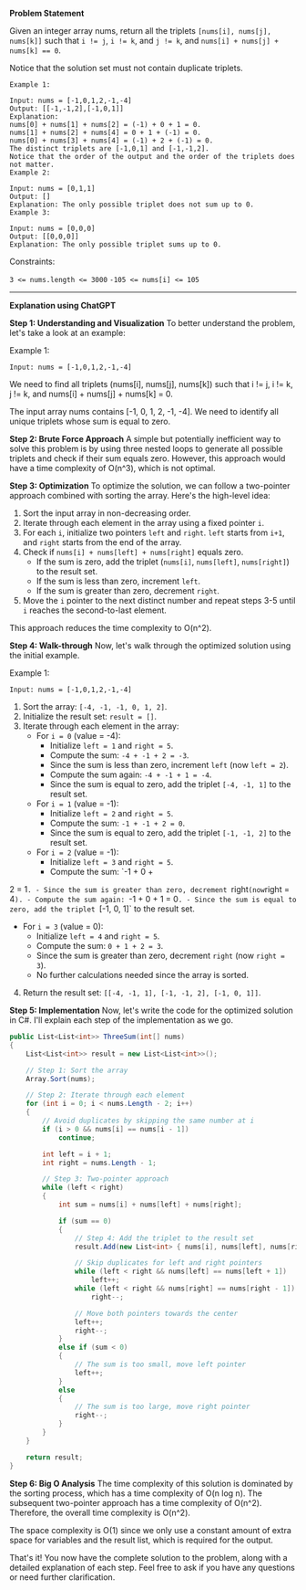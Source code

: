 **Problem Statement**

Given an integer array nums, return all the triplets `[nums[i], nums[j], nums[k]]` such that `i != j`, `i != k`, and `j != k`, and `nums[i] + nums[j] + nums[k] == 0`.

Notice that the solution set must not contain duplicate triplets.

 
```
Example 1:

Input: nums = [-1,0,1,2,-1,-4]
Output: [[-1,-1,2],[-1,0,1]]
Explanation: 
nums[0] + nums[1] + nums[2] = (-1) + 0 + 1 = 0.
nums[1] + nums[2] + nums[4] = 0 + 1 + (-1) = 0.
nums[0] + nums[3] + nums[4] = (-1) + 2 + (-1) = 0.
The distinct triplets are [-1,0,1] and [-1,-1,2].
Notice that the order of the output and the order of the triplets does not matter.
Example 2:

Input: nums = [0,1,1]
Output: []
Explanation: The only possible triplet does not sum up to 0.
Example 3:

Input: nums = [0,0,0]
Output: [[0,0,0]]
Explanation: The only possible triplet sums up to 0.
```

Constraints:

`3 <= nums.length <= 3000`
`-105 <= nums[i] <= 105`

-----

**Explanation using ChatGPT**

**Step 1: Understanding and Visualization**
To better understand the problem, let's take a look at an example:

Example 1:
```
Input: nums = [-1,0,1,2,-1,-4]
```

We need to find all triplets (nums[i], nums[j], nums[k]) such that i != j, i != k, j != k, and nums[i] + nums[j] + nums[k] = 0.

The input array nums contains [-1, 0, 1, 2, -1, -4]. We need to identify all unique triplets whose sum is equal to zero.

**Step 2: Brute Force Approach**
A simple but potentially inefficient way to solve this problem is by using three nested loops to generate all possible triplets and check if their sum equals zero. However, this approach would have a time complexity of O(n^3), which is not optimal.

**Step 3: Optimization**
To optimize the solution, we can follow a two-pointer approach combined with sorting the array. Here's the high-level idea:

1. Sort the input array in non-decreasing order.
2. Iterate through each element in the array using a fixed pointer `i`.
3. For each `i`, initialize two pointers `left` and `right`. `left` starts from `i+1`, and `right` starts from the end of the array.
4. Check if `nums[i] + nums[left] + nums[right]` equals zero.
    - If the sum is zero, add the triplet (`nums[i]`, `nums[left]`, `nums[right]`) to the result set.
    - If the sum is less than zero, increment `left`.
    - If the sum is greater than zero, decrement `right`.
5. Move the `i` pointer to the next distinct number and repeat steps 3-5 until `i` reaches the second-to-last element.

This approach reduces the time complexity to O(n^2).

**Step 4: Walk-through**
Now, let's walk through the optimized solution using the initial example.

Example 1:
```
Input: nums = [-1,0,1,2,-1,-4]
```

1. Sort the array: `[-4, -1, -1, 0, 1, 2]`.
2. Initialize the result set: `result = []`.
3. Iterate through each element in the array:
   - For `i = 0` (value = -4):
     - Initialize `left = 1` and `right = 5`.
     - Compute the sum: `-4 + -1 + 2 = -3`.
     - Since the sum is less than zero, increment `left` (now `left = 2`).
     - Compute the sum again: `-4 + -1 + 1 = -4`.
     - Since the sum is equal to zero, add the triplet `[-4, -1, 1]` to the result set.
   - For `i = 1` (value = -1):
     - Initialize `left = 2` and `right = 5`.
     - Compute the sum: `-1 + -1 + 2 = 0`.
     - Since the sum is equal to zero, add the triplet `[-1, -1, 2]` to the result set.
   - For `i = 2` (value = -1):
     - Initialize `left = 3` and `right = 5`.
     - Compute the sum: `-1 + 0 + 

2 = 1`.
     - Since the sum is greater than zero, decrement `right` (now `right = 4`).
     - Compute the sum again: `-1 + 0 + 1 = 0`.
     - Since the sum is equal to zero, add the triplet `[-1, 0, 1]` to the result set.
   - For `i = 3` (value = 0):
     - Initialize `left = 4` and `right = 5`.
     - Compute the sum: `0 + 1 + 2 = 3`.
     - Since the sum is greater than zero, decrement `right` (now `right = 3`).
     - No further calculations needed since the array is sorted.
4. Return the result set: `[[-4, -1, 1], [-1, -1, 2], [-1, 0, 1]]`.

**Step 5: Implementation**
Now, let's write the code for the optimized solution in C#. I'll explain each step of the implementation as we go.

```csharp
public List<List<int>> ThreeSum(int[] nums)
{
    List<List<int>> result = new List<List<int>>();

    // Step 1: Sort the array
    Array.Sort(nums);

    // Step 2: Iterate through each element
    for (int i = 0; i < nums.Length - 2; i++)
    {
        // Avoid duplicates by skipping the same number at i
        if (i > 0 && nums[i] == nums[i - 1])
            continue;

        int left = i + 1;
        int right = nums.Length - 1;

        // Step 3: Two-pointer approach
        while (left < right)
        {
            int sum = nums[i] + nums[left] + nums[right];

            if (sum == 0)
            {
                // Step 4: Add the triplet to the result set
                result.Add(new List<int> { nums[i], nums[left], nums[right] });

                // Skip duplicates for left and right pointers
                while (left < right && nums[left] == nums[left + 1])
                    left++;
                while (left < right && nums[right] == nums[right - 1])
                    right--;

                // Move both pointers towards the center
                left++;
                right--;
            }
            else if (sum < 0)
            {
                // The sum is too small, move left pointer
                left++;
            }
            else
            {
                // The sum is too large, move right pointer
                right--;
            }
        }
    }

    return result;
}
```

**Step 6: Big O Analysis**
The time complexity of this solution is dominated by the sorting process, which has a time complexity of O(n log n). The subsequent two-pointer approach has a time complexity of O(n^2). Therefore, the overall time complexity is O(n^2).

The space complexity is O(1) since we only use a constant amount of extra space for variables and the result list, which is required for the output.

That's it! You now have the complete solution to the problem, along with a detailed explanation of each step. Feel free to ask if you have any questions or need further clarification.

